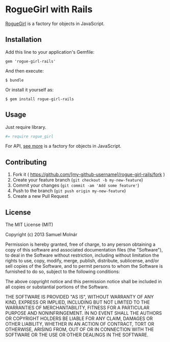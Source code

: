 # RogueGirl with Rails

[RogueGirl](https://github.com/smolnar/rogue-girl) is a factory for objects in JavaScript.

## Installation

Add this line to your application's Gemfile:

    gem 'rogue-girl-rails'

And then execute:

    $ bundle

Or install it yourself as:

    $ gem install rogue-girl-rails

## Usage

Just require library.

```coffeescript
#= require rogue_girl
```

For API, [see more](https://github.com/smolnar/rogue-girl) is a factory for objects in JavaScript.

## Contributing

1. Fork it ( https://github.com/[my-github-username]/rogue-girl-rails/fork )
2. Create your feature branch (`git checkout -b my-new-feature`)
3. Commit your changes (`git commit -am 'Add some feature'`)
4. Push to the branch (`git push origin my-new-feature`)
5. Create a new Pull Request

## License

The MIT License (MIT)

Copyright (c) 2013 Samuel Molnár

Permission is hereby granted, free of charge, to any person obtaining a copy of this software and associated documentation files (the "Software"), to deal in the Software without restriction, including without limitation the rights to use, copy, modify, merge, publish, distribute, sublicense, and/or sell copies of the Software, and to permit persons to whom the Software is furnished to do so, subject to the following conditions:

The above copyright notice and this permission notice shall be included in all copies or substantial portions of the Software.

THE SOFTWARE IS PROVIDED "AS IS", WITHOUT WARRANTY OF ANY KIND, EXPRESS OR IMPLIED, INCLUDING BUT NOT LIMITED TO THE WARRANTIES OF MERCHANTABILITY, FITNESS FOR A PARTICULAR PURPOSE AND NONINFRINGEMENT. IN NO EVENT SHALL THE AUTHORS OR COPYRIGHT HOLDERS BE LIABLE FOR ANY CLAIM, DAMAGES OR OTHER LIABILITY, WHETHER IN AN ACTION OF CONTRACT, TORT OR OTHERWISE, ARISING FROM, OUT OF OR IN CONNECTION WITH THE SOFTWARE OR THE USE OR OTHER DEALINGS IN THE SOFTWARE.

